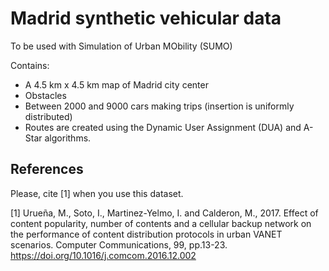 # Madrid synthetic vehicular data

To be used with Simulation of Urban MObility (SUMO)

Contains:
- A 4.5 km x 4.5 km map of Madrid city center
- Obstacles
- Between 2000 and 9000 cars making trips (insertion is uniformly distributed)
- Routes are created using the Dynamic User Assignment (DUA) and A-Star algorithms.

## References
Please, cite [1] when you use this dataset.

[1] Urueña, M., Soto, I., Martinez-Yelmo, I. and Calderon, M., 2017. Effect of content popularity, number of contents and a cellular backup network on the performance of content distribution protocols in urban VANET scenarios. Computer Communications, 99, pp.13-23. https://doi.org/10.1016/j.comcom.2016.12.002
